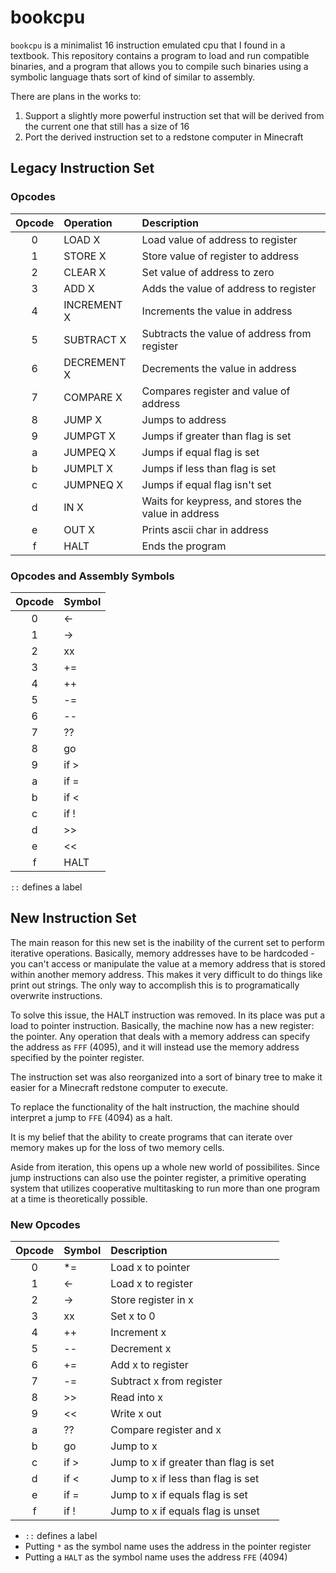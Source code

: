 # bookcpu

`bookcpu` is a minimalist 16 instruction emulated cpu that I found in a
textbook. This repository contains a program to load and run compatible
binaries, and a program that allows you to compile such binaries using a
symbolic language thats sort of kind of similar to assembly.

There are plans in the works to:

1. Support a slightly more powerful instruction set that will be derived from
   the current one that still has a size of 16
2. Port the derived instruction set to a redstone computer in Minecraft

## Legacy Instruction Set

### Opcodes

| Opcode | Operation   | Description
| :----: | :---------- | :----------
| 0      | LOAD X      | Load value of address to register
| 1      | STORE X     | Store value of register to address
| 2      | CLEAR X     | Set value of address to zero
| 3      | ADD X       | Adds the value of address to register
| 4      | INCREMENT X | Increments the value in address
| 5      | SUBTRACT X  | Subtracts the value of address from register
| 6      | DECREMENT X | Decrements the value in address
| 7      | COMPARE X   | Compares register and value of address
| 8      | JUMP X      | Jumps to address
| 9      | JUMPGT X    | Jumps if greater than flag is set
| a      | JUMPEQ X    | Jumps if equal flag is set
| b      | JUMPLT X    | Jumps if less than flag is set
| c      | JUMPNEQ X   | Jumps if equal flag isn't set
| d      | IN X        | Waits for keypress, and stores the value in address
| e      | OUT X       | Prints ascii char in address
| f      | HALT        | Ends the program

### Opcodes and Assembly Symbols

| Opcode | Symbol 
| :----: | :----- |
| 0      | <-     |
| 1      | ->     |
| 2      | xx     |
| 3      | +=     |
| 4      | ++     |
| 5      | -=     |
| 6      | --     |
| 7      | ??     |
| 8      | go     |
| 9      | if >   |
| a      | if =   |
| b      | if <   |
| c      | if !   |
| d      | >>     |
| e      | <<     |
| f      | HALT   |

`::` defines a label

## New Instruction Set
The main reason for this new set is the inability of the current set to perform
iterative operations. Basically, memory addresses have to be hardcoded - you
can't access or manipulate the value at a memory address that is stored within
another memory address. This makes it very difficult to do things like print out
strings. The only way to accomplish this is to programatically overwrite
instructions.

To solve this issue, the HALT instruction was removed. In its place was put a
load to pointer instruction. Basically, the machine now has a new register: the
pointer. Any operation that deals with a memory address can specify the address
as `FFF` (4095), and it will instead use the memory address specified by the
pointer register.

The instruction set was also reorganized into a sort of binary tree to make it
easier for a Minecraft redstone computer to execute.

To replace the functionality of the halt instruction, the machine should
interpret a jump to `FFE` (4094) as a halt.

It is my belief that the ability to create programs that can iterate over
memory makes up for the loss of two memory cells.

Aside from iteration, this opens up a whole new world of possibilites. Since
jump instructions can also use the pointer register, a primitive operating
system that utilizes cooperative multitasking to run more than one program at a
time is theoretically possible.

### New Opcodes

| Opcode | Symbol | Description
| :----: | :----- | :----------
| 0      | *=     | Load x to pointer
| 1      | <-     | Load x to register
| 2      | ->     | Store register in x
| 3      | xx     | Set x to 0
| 4      | ++     | Increment x
| 5      | --     | Decrement x
| 6      | +=     | Add x to register
| 7      | -=     | Subtract x from register
| 8      | >>     | Read into x
| 9      | <<     | Write x out
| a      | ??     | Compare register and x
| b      | go     | Jump to x
| c      | if >   | Jump to x if greater than flag is set
| d      | if <   | Jump to x if less than flag is set
| e      | if =   | Jump to x if equals flag is set
| f      | if !   | Jump to x if equals flag is unset

- `::` defines a label
- Putting `*` as the symbol name uses the address in the pointer register
- Putting a `HALT` as the symbol name uses the address `FFE` (4094)
